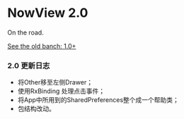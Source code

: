 # NowView 2.0
On the road.

[See the old banch: 1.0+](https://github.com/XunMengWinter/Now/tree/master)

### 2.0 更新日志
* 将Other移至左侧Drawer；
* 使用RxBinding 处理点击事件；
* 将App中所用到的SharedPreferences整个成一个帮助类；
* 包结构改动。

